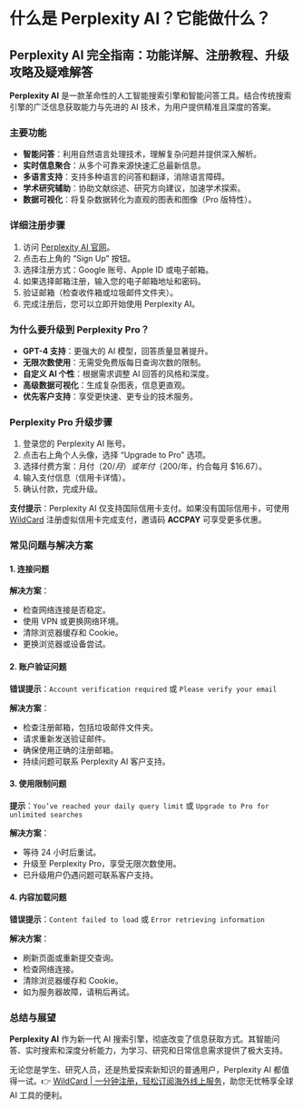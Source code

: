 # 什么是 Perplexity AI？它能做什么？

## Perplexity AI 完全指南：功能详解、注册教程、升级攻略及疑难解答

**Perplexity AI** 是一款革命性的人工智能搜索引擎和智能问答工具。结合传统搜索引擎的广泛信息获取能力与先进的 AI 技术，为用户提供精准且深度的答案。

### 主要功能

- **智能问答**：利用自然语言处理技术，理解复杂问题并提供深入解析。
- **实时信息聚合**：从多个可靠来源快速汇总最新信息。
- **多语言支持**：支持多种语言的问答和翻译，消除语言障碍。
- **学术研究辅助**：协助文献综述、研究方向建议，加速学术探索。
- **数据可视化**：将复杂数据转化为直观的图表和图像（Pro 版特性）。

### 详细注册步骤

1. 访问 [Perplexity AI 官网](https://www.perplexity.ai)。
2. 点击右上角的 “Sign Up” 按钮。
3. 选择注册方式：Google 账号、Apple ID 或电子邮箱。
4. 如果选择邮箱注册，输入您的电子邮箱地址和密码。
5. 验证邮箱（检查收件箱或垃圾邮件文件夹）。
6. 完成注册后，您可以立即开始使用 Perplexity AI。

### 为什么要升级到 Perplexity Pro？

- **GPT-4 支持**：更强大的 AI 模型，回答质量显著提升。
- **无限次数使用**：无需受免费版每日查询次数的限制。
- **自定义 AI 个性**：根据需求调整 AI 回答的风格和深度。
- **高级数据可视化**：生成复杂图表，信息更直观。
- **优先客户支持**：享受更快速、更专业的技术服务。

### Perplexity Pro 升级步骤

1. 登录您的 Perplexity AI 账号。
2. 点击右上角个人头像，选择 “Upgrade to Pro” 选项。
3. 选择付费方案：月付（$20/月）或年付（$200/年，约合每月 $16.67）。
4. 输入支付信息（信用卡详情）。
5. 确认付款，完成升级。

**支付提示**：Perplexity AI 仅支持国际信用卡支付。如果没有国际信用卡，可使用 [WildCard](https://bbtdd.com/WildCard) 注册虚拟信用卡完成支付，邀请码 **ACCPAY** 可享受更多优惠。

### 常见问题与解决方案

#### 1. 连接问题

**解决方案**：

- 检查网络连接是否稳定。
- 使用 VPN 或更换网络环境。
- 清除浏览器缓存和 Cookie。
- 更换浏览器或设备尝试。

#### 2. 账户验证问题

**错误提示**：`Account verification required` 或 `Please verify your email`

**解决方案**：

- 检查注册邮箱，包括垃圾邮件文件夹。
- 请求重新发送验证邮件。
- 确保使用正确的注册邮箱。
- 持续问题可联系 Perplexity AI 客户支持。

#### 3. 使用限制问题

**提示**：`You’ve reached your daily query limit` 或 `Upgrade to Pro for unlimited searches`

**解决方案**：

- 等待 24 小时后重试。
- 升级至 Perplexity Pro，享受无限次数使用。
- 已升级用户仍遇问题可联系客户支持。

#### 4. 内容加载问题

**错误提示**：`Content failed to load` 或 `Error retrieving information`

**解决方案**：

- 刷新页面或重新提交查询。
- 检查网络连接。
- 清除浏览器缓存和 Cookie。
- 如为服务器故障，请稍后再试。

### 总结与展望

**Perplexity AI** 作为新一代 AI 搜索引擎，彻底改变了信息获取方式。其智能问答、实时搜索和深度分析能力，为学习、研究和日常信息需求提供了极大支持。

无论您是学生、研究人员，还是热爱探索新知识的普通用户，Perplexity AI 都值得一试。👉 [WildCard | 一分钟注册，轻松订阅海外线上服务](https://bbtdd.com/WildCard)，助您无忧畅享全球 AI 工具的便利。
